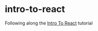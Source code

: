 # intro-to-react
Following along the [Intro To React](https://reactjs.org/tutorial/tutorial.html) tutorial
